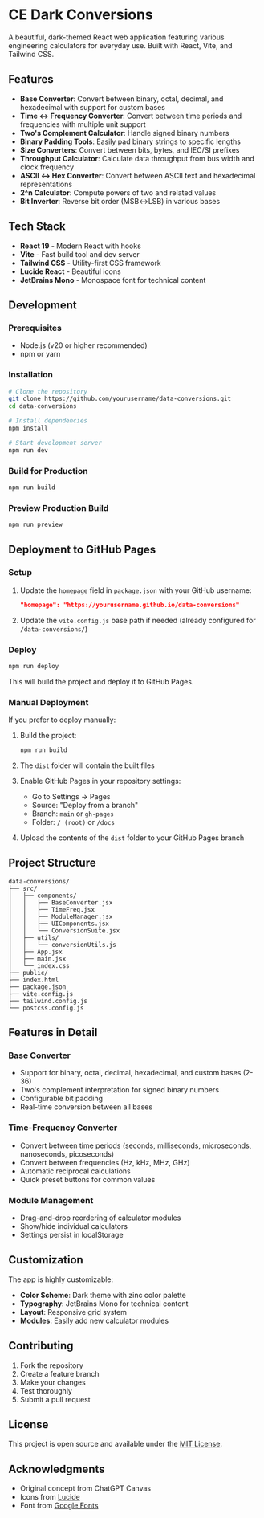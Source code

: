 # CE Dark Conversions

A beautiful, dark-themed React web application featuring various engineering calculators for everyday use. Built with React, Vite, and Tailwind CSS.

## Features

- **Base Converter**: Convert between binary, octal, decimal, and hexadecimal with support for custom bases
- **Time ↔ Frequency Converter**: Convert between time periods and frequencies with multiple unit support
- **Two's Complement Calculator**: Handle signed binary numbers
- **Binary Padding Tools**: Easily pad binary strings to specific lengths
- **Size Converters**: Convert between bits, bytes, and IEC/SI prefixes
- **Throughput Calculator**: Calculate data throughput from bus width and clock frequency
- **ASCII ↔ Hex Converter**: Convert between ASCII text and hexadecimal representations
- **2^n Calculator**: Compute powers of two and related values
- **Bit Inverter**: Reverse bit order (MSB↔LSB) in various bases

## Tech Stack

- **React 19** - Modern React with hooks
- **Vite** - Fast build tool and dev server
- **Tailwind CSS** - Utility-first CSS framework
- **Lucide React** - Beautiful icons
- **JetBrains Mono** - Monospace font for technical content

## Development

### Prerequisites

- Node.js (v20 or higher recommended)
- npm or yarn

### Installation

```bash
# Clone the repository
git clone https://github.com/yourusername/data-conversions.git
cd data-conversions

# Install dependencies
npm install

# Start development server
npm run dev
```

### Build for Production

```bash
npm run build
```

### Preview Production Build

```bash
npm run preview
```

## Deployment to GitHub Pages

### Setup

1. Update the `homepage` field in `package.json` with your GitHub username:
   ```json
   "homepage": "https://yourusername.github.io/data-conversions"
   ```

2. Update the `vite.config.js` base path if needed (already configured for `/data-conversions/`)

### Deploy

```bash
npm run deploy
```

This will build the project and deploy it to GitHub Pages.

### Manual Deployment

If you prefer to deploy manually:

1. Build the project:
   ```bash
   npm run build
   ```

2. The `dist` folder will contain the built files

3. Enable GitHub Pages in your repository settings:
   - Go to Settings → Pages
   - Source: "Deploy from a branch"
   - Branch: `main` or `gh-pages`
   - Folder: `/ (root)` or `/docs`

4. Upload the contents of the `dist` folder to your GitHub Pages branch

## Project Structure

```
data-conversions/
├── src/
│   ├── components/
│   │   ├── BaseConverter.jsx
│   │   ├── TimeFreq.jsx
│   │   ├── ModuleManager.jsx
│   │   ├── UIComponents.jsx
│   │   └── ConversionSuite.jsx
│   ├── utils/
│   │   └── conversionUtils.js
│   ├── App.jsx
│   ├── main.jsx
│   └── index.css
├── public/
├── index.html
├── package.json
├── vite.config.js
├── tailwind.config.js
└── postcss.config.js
```

## Features in Detail

### Base Converter
- Support for binary, octal, decimal, hexadecimal, and custom bases (2-36)
- Two's complement interpretation for signed binary numbers
- Configurable bit padding
- Real-time conversion between all bases

### Time-Frequency Converter
- Convert between time periods (seconds, milliseconds, microseconds, nanoseconds, picoseconds)
- Convert between frequencies (Hz, kHz, MHz, GHz)
- Automatic reciprocal calculations
- Quick preset buttons for common values

### Module Management
- Drag-and-drop reordering of calculator modules
- Show/hide individual calculators
- Settings persist in localStorage

## Customization

The app is highly customizable:

- **Color Scheme**: Dark theme with zinc color palette
- **Typography**: JetBrains Mono for technical content
- **Layout**: Responsive grid system
- **Modules**: Easily add new calculator modules

## Contributing

1. Fork the repository
2. Create a feature branch
3. Make your changes
4. Test thoroughly
5. Submit a pull request

## License

This project is open source and available under the [MIT License](LICENSE).

## Acknowledgments

- Original concept from ChatGPT Canvas
- Icons from [Lucide](https://lucide.dev/)
- Font from [Google Fonts](https://fonts.google.com/)